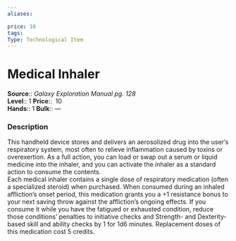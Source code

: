 ```yaml
---
aliases: 

price: 10
tags: 
Type: Technological Item
---
```


# Medical Inhaler

**Source**:: _Galaxy Exploration Manual pg. 128_  
**Level**:: 1
**Price**::  10  
**Hands**:: 1
**Bulk**:: —

### Description

This handheld device stores and delivers an aerosolized drug into the user’s respiratory system, most often to relieve inflammation caused by toxins or overexertion. As a full action, you can load or swap out a serum or liquid medicine into the inhaler, and you can activate the inhaler as a standard action to consume the contents.  
Each medical inhaler contains a single dose of respiratory medication (often a specialized steroid) when purchased. When consumed during an inhaled affliction’s onset period, this medication grants you a +1 resistance bonus to your next saving throw against the affliction’s ongoing effects. If you consume it while you have the fatigued or exhausted condition, reduce those conditions’ penalties to initiative checks and Strength- and Dexterity-based skill and ability checks by 1 for 1d6 minutes. Replacement doses of this medication cost 5 credits.
